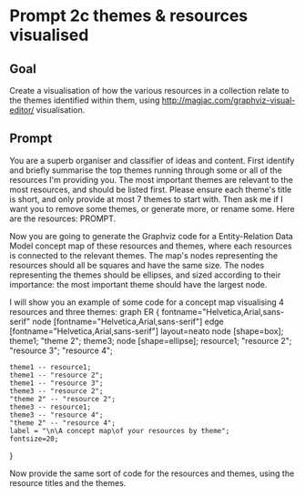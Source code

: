# Prompt 2c themes & resources visualised

## Goal

Create a visualisation of how the various resources in a collection relate to the themes identified within them, using http://magjac.com/graphviz-visual-editor/ visualisation. 

## Prompt
You are a superb organiser and classifier of ideas and content. First identify and briefly summarise the top themes running through some or all of the resources I'm providing you. The most important themes are relevant to the most resources, and should be listed first. Please ensure each theme's title is short, and only provide at most 7 themes to start with. Then ask me if I want you to remove some themes, or generate more, or rename some. Here are the resources: PROMPT.

Now you are going to generate the Graphviz code for a Entity-Relation Data Model concept map of these resources and themes, where each resources is connected to the relevant themes. The map's nodes representing the resources should all be squares and have the same size. The nodes representing the themes should be ellipses, and sized according to their importance: the most important theme should have the largest node. 

I will show you an example of some code for a concept map visualising 4 resources and three themes: 
graph ER {
	fontname="Helvetica,Arial,sans-serif"
	node [fontname="Helvetica,Arial,sans-serif"]
	edge [fontname="Helvetica,Arial,sans-serif"]
	layout=neato
	node [shape=box]; theme1; "theme 2"; theme3;
	node [shape=ellipse]; resource1; "resource 2"; "resource 3"; "resource 4"; 

	theme1 -- resource1;
	theme1 -- "resource 2";
    theme1 -- "resource 3";
	theme3 -- "resource 2";	
	"theme 2" -- "resource 2";
	theme3 -- resource1;
	theme3 -- "resource 4";	
	"theme 2" -- "resource 4";		
	label = "\n\A concept map\of your resources by theme";
	fontsize=20;
}

Now provide the same sort of code for the resources and themes, using the resource titles and the themes.